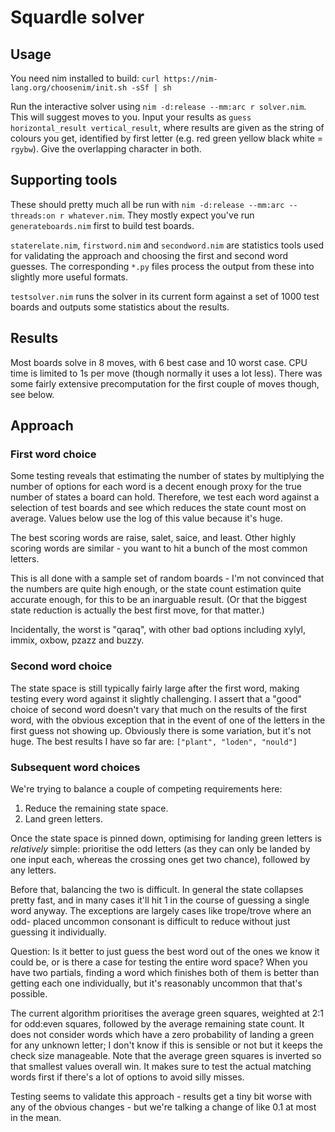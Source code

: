 # Squardle solver

## Usage

You need nim installed to build: `curl https://nim-lang.org/choosenim/init.sh
-sSf | sh`

Run the interactive solver using `nim -d:release --mm:arc r solver.nim`. This
will suggest moves to you. Input your results as `guess horizontal_result
vertical_result`, where results are given as the string of colours you get,
identified by first letter (e.g. red green yellow black white = `rgybw`). Give
the overlapping character in both.

## Supporting tools

These should pretty much all be run with `nim -d:release --mm:arc --threads:on
r whatever.nim`. They mostly expect you've run `generateboards.nim` first to
build test boards.

`staterelate.nim`, `firstword.nim` and `secondword.nim` are statistics tools
used for validating the approach and choosing the first and second word
guesses. The corresponding `*.py` files process the output from these into
slightly more useful formats.

`testsolver.nim` runs the solver in its current form against a set of 1000
test boards and outputs some statistics about the results.

## Results

Most boards solve in 8 moves, with 6 best case and 10 worst case. CPU time is
limited to 1s per move (though normally it uses a lot less). There was some
fairly extensive precomputation for the first couple of moves though, see
below.

## Approach

### First word choice

Some testing reveals that estimating the number of states by multiplying the
number of options for each word is a decent enough proxy for the true number
of states a board can hold. Therefore, we test each word against a selection
of test boards and see which reduces the state count most on average. Values
below use the log of this value because it's huge.

The best scoring words are raise, salet, saice, and least. Other highly scoring
words are similar - you want to hit a bunch of the most common letters.

This is all done with a sample set of random boards - I'm not convinced that
the numbers are quite high enough, or the state count estimation quite accurate
enough, for this to be an inarguable result. (Or that the biggest state
reduction is actually the best first move, for that matter.)

Incidentally, the worst is "qaraq", with other bad options including xylyl,
immix, oxbow, pzazz and buzzy.

### Second word choice

The state space is still typically fairly large after the first word, making
testing every word against it slightly challenging. I assert that a "good"
choice of second word doesn't vary that much on the results of the first word,
with the obvious exception that in the event of one of the letters in the first
guess not showing up. Obviously there is some variation, but it's not huge.
The best results I have so far are: `["plant", "loden", "nould"]`

### Subsequent word choices

We're trying to balance a couple of competing requirements here:

1. Reduce the remaining state space.
2. Land green letters.

Once the state space is pinned down, optimising for landing green letters is
_relatively_ simple: prioritise the odd letters (as they can only be landed by
one input each, whereas the crossing ones get two chance), followed by any
letters.

Before that, balancing the two is difficult. In general the state collapses
pretty fast, and in many cases it'll hit 1 in the course of guessing a single
word anyway. The exceptions are largely cases like trope/trove where an odd-
placed uncommon consonant is difficult to reduce without just guessing it
individually.

Question: Is it better to just guess the best word out of the ones we know it
could be, or is there a case for testing the entire word space? When you have
two partials, finding a word which finishes both of them is better than
getting each one individually, but it's reasonably uncommon that that's
possible.

The current algorithm prioritises the average green squares, weighted at 2:1
for odd:even squares, followed by the average remaining state count. It does
not consider words which have a zero probability of landing a green for any
unknown letter; I don't know if this is sensible or not but it keeps the check
size manageable. Note that the average green squares is inverted so that
smallest values overall win. It makes sure to test the actual matching words
first if there's a lot of options to avoid silly misses.

Testing seems to validate this approach - results get a tiny bit worse with any
of the obvious changes - but we're talking a change of like 0.1 at most in the
mean.
